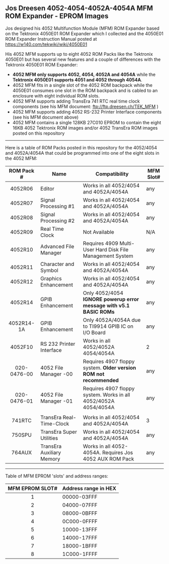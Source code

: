 Jos Dreesen 4052-4054-4052A-4054A MFM ROM Expander - EPROM Images
------
Jos designed his 4052 Multifunction Module (MFM) ROM Expander based on the Tektronix 4050E01 ROM Expander which I collected and the 4050E01 ROM Expander Instruction Manual posted at https://w140.com/tekwiki/wiki/4050E01

His 4052 MFM supports up to eight 4052 ROM Packs like the Tektronix 4050E01 but has several new features and a couple of differences with the Tektronix 4050E01 ROM Expander:
* __4052 MFM only supports 4052, 4054, 4052A and 4054A__ while the __Tektronix 4050E01 supports 4051 and 4052 through 4054A__.
* 4052 MFM fits in a single slot of the 4052 ROM backpack while the 4050E01 consumes one slot in the ROM backpack and is cabled to an enclosure with eight individual ROM slots.
* 4052 MFM supports adding TransEra 741 RTC real time clock components (see his MFM document: ftp://ftp.dreesen.ch/TEK_MFM )
* 4052 MFM supports adding 4052 RS-232 Printer Interface components (see his MFM document above)
* 4052 MFM contains a single 128KB 27C010 EPROM to contain the eight 16KB 4052 Tektronix ROM images and/or 4052 TransEra ROM images posted on this repository

-------
Here is a table of ROM Packs posted in this repository for the 4052/4054 and 4052A/4054A that could be programmed into one of the eight slots in the 4052 MFM:

| ROM Pack # | Name   | Compatibility | MFM Slot# |
|:----------:|----------|----------|-----|
| 4052R06    | Editor   | Works in all 4052/4054 and 4052A/4054A |  any |
| 4052R07    | Signal Processing #1 | Works in all 4052/4054 and 4052A/4054A |  any |
| 4052R08    | Signal Processing #2 | Works in all 4052/4054 and 4052A/4054A |  any |
| 4052R09    | Real Time Clock      | Not Available |  N/A |
| 4052R10    | Advanced File Manager | Requires 4909 Multi-User Hard Disk File Management System |  any |
| 4052R11    | Character and Symbol  | Works in all 4052/4054 and 4052A/4054A |  any |
| 4052R12    | Graphics Enhancement  | Works in all 4052/4054 and 4052A/4054A |  any |
| 4052R14    | GPIB Enhancement      | Only 4052/4054 __IGNORE powerup error message with v5.1 BASIC ROMs__ |  any |
| 4052R14-1A | GPIB Enhancement      | Only 4052A/4054A due to TI9914 GPIB IC on I/O Board |  any |
| 4052F10    | RS 232 Printer Interface | Works in all 4052/4052A 4054/4054A | 2|
| 020-0476-00 | 4052 File Manager -00     | Requires 4907 floppy system.  __Older version ROM not recommended__ |  any |
| 020-0476-01 | 4052 File Manager -01     | Requires 4907 floppy system.  Works in all 4052/4052A 4054/4054A    |  any |
|  |  |  |  |
| 741RTC | TransEra Real-Time-Clock | Works in all 4052/4054 and 4052A/4054A |  3 |
| 750SPU | TransEra Super Utilities | Works in all 4052/4054 and 4052A/4054A |  any |
| 764AUX | TransEra Auxiliary Memory | Works in all 4052-4054A. Requires Jos 4052 AUX ROM Pack |  any |

-------
Table of MFM EPROM 'slots' and address ranges:

| MFM EPROM SLOT# | Address range in HEX |
|:----------:|-------------|
|     1      | 00000-03FFF |
|     2      | 04000-07FFF |
|     3      | 08000-0BFFF |
|     4      | 0C000-0FFFF |
|     5      | 10000-13FFF |
|     6      | 14000-17FFF |
|     7      | 18000-1BFFF |
|     8      | 1C000-1FFFF |


